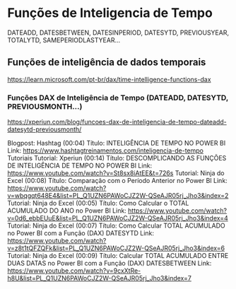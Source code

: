 # Funções de Inteligencia de Tempo

DATEADD, DATESBETWEEN, DATESINPERIOD, DATESYTD, PREVIOUSYEAR, TOTALYTD, SAMEPERIODLASTYEAR...

## Funções de inteligência de dados temporais

https://learn.microsoft.com/pt-br/dax/time-intelligence-functions-dax

###  Funções DAX de Inteligência de Tempo (DATEADD, DATESYTD, PREVIOUSMONTH…)

https://xperiun.com/blog/funcoes-dax-de-inteligencia-de-tempo-dateadd-datesytd-previousmonth/


Blogpost: Hashtag (00:04) Título: INTELIGÊNCIA DE TEMPO NO POWER BI Link: https://www.hashtagtreinamentos.com/inteligencia-de-tempo
Tutoriais
Tutorial: Xperiun (00:14) Título: DESCOMPLICANDO AS FUNÇÕES DE INTELIGÊNCIA DE TEMPO NO POWER BI Link: https://www.youtube.com/watch?v=St8sx8iAtEE&t=726s
Tutorial: Ninja do Excel (00:08) Título: Comparação com o Período Anterior no Power BI Link: https://www.youtube.com/watch?v=wbqgqt648E4&list=PL_Q1UZN6PAWoCJZ2W-QSeAJR05rj_Jho3&index=2
Tutorial: Ninja do Excel (00:05) Título: Como Calcular o TOTAL ACUMULADO DO ANO no Power BI Link: https://www.youtube.com/watch?v=0d6_ebbEUuE&list=PL_Q1UZN6PAWoCJZ2W-QSeAJR05rj_Jho3&index=4
Tutorial: Ninja do Excel (00:07) Título: Como Calcular TOTAL ACUMULADO no Power BI com a Função (DAX) DATESYTD Link: https://www.youtube.com/watch?v=z8t1tQFZQFk&list=PL_Q1UZN6PAWoCJZ2W-QSeAJR05rj_Jho3&index=6
Tutorial: Ninja do Excel (00:09) Título: Calcular TOTAL ACUMULADO ENTRE DUAS DATAS no Power BI com a Função (DAX) DATESBETWEEN Link: https://www.youtube.com/watch?v=9cxXtRe-h8U&list=PL_Q1UZN6PAWoCJZ2W-QSeAJR05rj_Jho3&index=7

